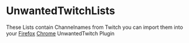 # UnwantedTwitchLists
These Lists contain Channelnames from Twitch you can import them into your
[Firefox](https://addons.mozilla.org/de/firefox/addon/unwanted-twitch/)
[Chrome](https://chrome.google.com/webstore/detail/unwanted-twitch/egbpddkgpjmliolmpjenjomflclekjld)
UnwantedTwitch Plugin
